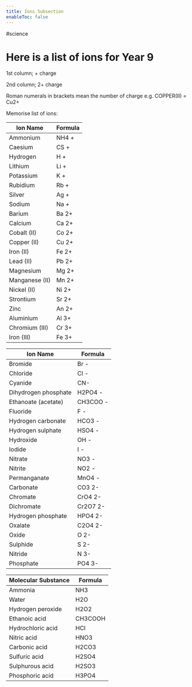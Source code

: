 ```yaml
---
title: Ions Subsection
enableToc: false
---
```

#science 
# Here is a list of ions for Year 9
1st column; + charge

2nd column; 2+ charge

Roman numerals in brackets mean the number of charge e.g. COPPER(II) = Cu2+

Memorise list of ions:

|Ion Name|Formula|
|---|---|
|Ammonium|NH4 +|
|Caesium|CS +|
|Hydrogen|H +|
|Lithium|Li +|
|Potassium|K +|
|Rubidium|Rb +|
|Silver|Ag +|
|Sodium|Na +|
|Barium|Ba 2+|
|Calcium|Ca 2+|
|Cobalt (II)|Co 2+|
|Copper (II)|Cu 2+|
|Iron (II)|Fe 2+|
|Lead (II)|Pb 2+|
|Magnesium|Mg 2+|
|Manganese (II)|Mn 2+|
|Nickel (II)|Ni 2+|
|Strontium|Sr 2+|
|Zinc|An 2+|
|Aluminium|Al 3+|
|Chromium (III)|Cr 3+|
|Iron (III)|Fe 3+|

|Ion Name|Formula|
|---|---|
|Bromide|Br -|
|Chloride|Cl -|
|Cyanide|CN-|
|Dihydrogen phosphate|H2PO4 -|
|Ethanoate (acetate)|CH3COO -|
|Fluoride|F -|
|Hydrogen carbonate|HCO3 -|
|Hydrogen sulphate|HSO4 -|
|Hydroxide|OH -|
|Iodide|I -|
|Nitrate|NO3 -|
|Nitrite|NO2 -|
|Permanganate|MnO4 -|
|Carbonate|CO3 2-|
|Chromate|CrO4 2-|
|Dichromate|Cr2O7 2-|
|Hydrogen phosphate|HPO4 2-|
|Oxalate|C2O4 2-|
|Oxide|O 2-|
|Sulphide|S 2-|
|Nitride|N 3-|
|Phosphate|PO4 3-|

|Molecular Substance|Formula|
|---|---|
|Ammonia|NH3|
|Water|H2O|
|Hydrogen peroxide|H2O2|
|Ethanoic acid|CH3COOH|
|Hydrochloric acid|HCl|
|Nitric acid|HNO3|
|Carbonic acid|H2CO3|
|Sulfuric acid|H2SO4|
|Sulphurous acid|H2SO3|
|Phosphoric acid|H3PO4|
